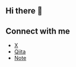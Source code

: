 ## Hi there 👋

## Connect with me
- [X](https://x.com/gshota_0116)
- [Qiita](https://qiita.com/shotagoto)
- [Note](https://note.com/bright_eel583)
<!--
**gotoshota0116/gotoshota0116** is a ✨ _special_ ✨ repository because its `README.md` (this file) appears on your GitHub profile.

Here are some ideas to get you started:

- 🔭 I’m currently working on ...
- 🌱 I’m currently learning ...
- 👯 I’m looking to collaborate on ...
- 🤔 I’m looking for help with ...
- 💬 Ask me about ...
- 📫 How to reach me: ...
- 😄 Pronouns: ...
- ⚡ Fun fact: ...
-->
